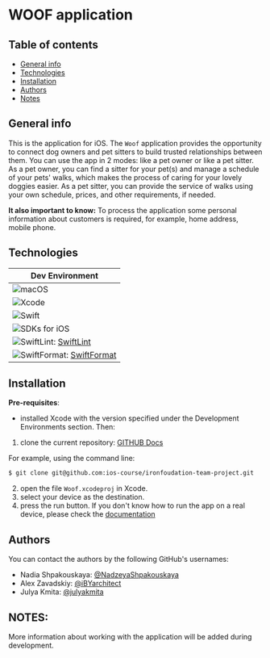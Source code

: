 # WOOF application 

## Table of contents
* [General info](#general-info)
* [Technologies](#technologies)
* [Installation](#installation)
* [Authors](#authors)
* [Notes](#notes)

## General info

This is the application for iOS.
The `Woof` application provides the opportunity to connect dog owners and pet sitters to build trusted relationships between them. 
You can use the app in 2 modes: like a pet owner or like a pet sitter.
As a pet owner, you can find a sitter for your pet(s) and manage a schedule of your pets' walks, which makes the process of caring for your lovely doggies easier.
As a pet sitter, you can provide the service of walks using your own schedule, prices, and other requirements, if needed.

**It also important to know:**
To process the application some personal information about customers is required, for example, home address, mobile phone.

## Technologies
| Dev Environment|
|---------------------|
| ![macOS](https://img.shields.io/badge/macOS-13.3+-blue)|
| ![Xcode](https://img.shields.io/badge/Xcode-14.3-red)  |
| ![Swift](https://img.shields.io/badge/Swift-5.8-orange)|
| ![SDKs for iOS](https://img.shields.io/badge/SDKs%20for%20iOS-15%2B-lightgrey)
| ![SwiftLint](https://img.shields.io/badge/SwiftLint-0.51.0-green): [SwiftLint](https://github.com/realm/SwiftLint)|
| ![SwiftFormat](https://img.shields.io/badge/SwiftFormat-0.51.7-white): [SwiftFormat](https://github.com/nicklockwood/SwiftFormat)|

## Installation

**Pre-requisites**: 
- installed Xcode with the version specified under the Development Environments section.
Then:

1) clone the current repository:
[GITHUB Docs](https://docs.github.com/en/repositories/creating-and-managing-repositories/cloning-a-repository) 

For example, using the command line:
```bash
$ git clone git@github.com:ios-course/ironfoudation-team-project.git
```
2) open the file `Woof.xcodeproj` in Xcode.
3) select your device as the destination.
4) press the run button.
If you don't know how to run the app on a real device, please check the [documentation](https://developer.apple.com/documentation/xcode/running-your-app-in-simulator-or-on-a-device)

## Authors

You can contact the authors by the following GitHub's usernames:

- Nadia Shpakouskaya: [@NadzeyaShpakouskaya](https://github.com/NadzeyaShpakouskaya)
- Alex Zavadskiy: [@iBYarchitect](https://github.com/iBYarchitect)
- Julya Kmita: [@julyakmita](https://github.com/julyakmita)

## NOTES:

More information about working with the application will be added during development.
